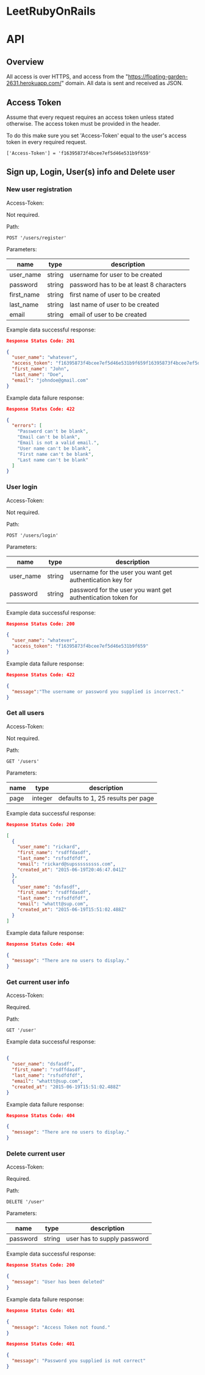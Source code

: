 # LeetRubyOnRails 

# API

## Overview

All access is over HTTPS, and access from the "https://floating-garden-2631.herokuapp.com/" domain. All data is sent and received as JSON.

## Access Token

Assume that every request requires an access token unless stated otherwise. The access token must be provided in the header.

To do this make sure you set 'Access-Token' equal to the user's access token in every required request.

```
['Access-Token'] = 'f16395873f4bcee7ef5d46e531b9f659'
```

## Sign up, Login, User(s) info and Delete user

### New user registration

Access-Token:

Not required.

Path:

`POST '/users/register'`

Parameters:

| name       | type   | description                              |
|------------|--------|------------------------------------------|
| user_name   | string | username for user to be created          |
| password   | string | password has to be at least 8 characters |
| first_name | string | first name of user to be created         |
| last_name  | string | last name of user to be created          |
| email      | string | email of user to be created              |


Example data successful response:

```json
Response Status Code: 201

{
  "user_name": "whatever",
  "access_token": "f16395873f4bcee7ef5d46e531b9f659f16395873f4bcee7ef5d46e531b9f659",
  "first_name": "John",
  "last_name": "Doe",
  "email": "johndoe@gmail.com"
}
```

Example data failure response:

```json
Response Status Code: 422

{
  "errors": [
    "Password can't be blank",
    "Email can't be blank",
    "Email is not a valid email.",
    "User name can't be blank",
    "First name can't be blank",
    "Last name can't be blank"
  ]
}

```

### User login

Access-Token:

Not required.

Path:

`POST '/users/login'`

Parameters:

| name     | type   | description                                                 |
|----------|--------|-------------------------------------------------------------|
| user_name | string | username for the user you want get authentication key for   |
| password | string | password for the user you want get authentication token for |

Example data successful response:

```json
Response Status Code: 200

{
  "user_name": "whatever",
  "access_token": "f16395873f4bcee7ef5d46e531b9f659"
}
```

Example data failure response:

```json
Response Status Code: 422

{
  "message":"The username or password you supplied is incorrect."
}
```

### Get all users

Access-Token:

Not required.

Path:

`GET '/users'`

Parameters:

| name | type    | description                        |
|------|---------|------------------------------------|
| page | integer | defaults to 1, 25 results per page |


Example data successful response:

```json
Response Status Code: 200

[
  {
    "user_name": "rickard",
    "first_name": "rsdffdasdf",
    "last_name": "rsfsdfdfdf",
    "email": "rickard@supsssssssss.com",
    "created_at": "2015-06-19T20:46:47.041Z"
  },
  {
    "user_name": "dsfasdf",
    "first_name": "rsdffdasdf",
    "last_name": "rsfsdfdfdf",
    "email": "whattt@sup.com",
    "created_at": "2015-06-19T15:51:02.488Z"
  }
]
```

Example data failure response:

```json
Response Status Code: 404

{
  "message": "There are no users to display."
}
```

### Get current user info

Access-Token:

Required.

Path:

`GET '/user'`

Example data successful response:

```json

{
  "user_name": "dsfasdf",
  "first_name": "rsdffdasdf",
  "last_name": "rsfsdfdfdf",
  "email": "whattt@sup.com",
  "created_at": "2015-06-19T15:51:02.488Z"
}
```

Example data failure response:

```json
Response Status Code: 404

{
  "message": "There are no users to display."
}
```

### Delete current user

Access-Token:

Required.

Path:

`DELETE '/user'`

Parameters:

| name | type    | description                        |
|------|---------|------------------------------------|
| password | string | user has to supply password |

Example data successful response:

```json
Response Status Code: 200

{ 
  "message": "User has been deleted" 
}
```

Example data failure response:

```json
Response Status Code: 401

{
  "message": "Access Token not found."
}
```

```json
Response Status Code: 401

{
  "message": "Password you supplied is not correct"
}
```